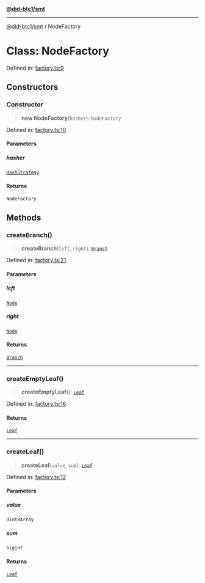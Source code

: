 [**@did-btc1/smt**](../README.md)

***

[@did-btc1/smt](../globals.md) / NodeFactory

# Class: NodeFactory

Defined in: [factory.ts:9](https://github.com/dcdpr/did-btc1-js/blob/4ab6f9915d95beed9bc633644c9db1539395f512/packages/smt/src/factory.ts#L9)

## Constructors

### Constructor

> **new NodeFactory**(`hasher`): `NodeFactory`

Defined in: [factory.ts:10](https://github.com/dcdpr/did-btc1-js/blob/4ab6f9915d95beed9bc633644c9db1539395f512/packages/smt/src/factory.ts#L10)

#### Parameters

##### hasher

[`HashStrategy`](../interfaces/HashStrategy.md)

#### Returns

`NodeFactory`

## Methods

### createBranch()

> **createBranch**(`left`, `right`): [`Branch`](Branch.md)

Defined in: [factory.ts:21](https://github.com/dcdpr/did-btc1-js/blob/4ab6f9915d95beed9bc633644c9db1539395f512/packages/smt/src/factory.ts#L21)

#### Parameters

##### left

[`Node`](../interfaces/Node.md)

##### right

[`Node`](../interfaces/Node.md)

#### Returns

[`Branch`](Branch.md)

***

### createEmptyLeaf()

> **createEmptyLeaf**(): [`Leaf`](Leaf.md)

Defined in: [factory.ts:16](https://github.com/dcdpr/did-btc1-js/blob/4ab6f9915d95beed9bc633644c9db1539395f512/packages/smt/src/factory.ts#L16)

#### Returns

[`Leaf`](Leaf.md)

***

### createLeaf()

> **createLeaf**(`value`, `sum`): [`Leaf`](Leaf.md)

Defined in: [factory.ts:12](https://github.com/dcdpr/did-btc1-js/blob/4ab6f9915d95beed9bc633644c9db1539395f512/packages/smt/src/factory.ts#L12)

#### Parameters

##### value

`Uint8Array`

##### sum

`bigint`

#### Returns

[`Leaf`](Leaf.md)
